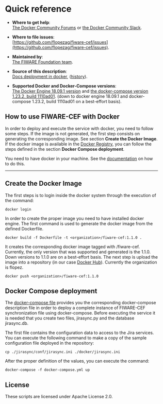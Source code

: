 # Quick reference

-	**Where to get help**:  
	[The Docker Community Forums](https://forums.docker.com/) or [the Docker Community Slack](https://blog.docker.com/2016/11/introducing-docker-community-directory-docker-community-slack/).

-	**Where to file issues**:  
	[https://github.com/flopezag/fiware-cef/issues](https://github.com/flopezag/fiware-cef/issues).

-	**Maintained by**:  
	[The FIWARE Foundation team](https://github.com/flopezag).

-	**Source of this description**:  
	[Docs deployment in docker](https://github.com/flopezag/fiware-cef/blob/master/docker/README.md), 
    ([history](https://github.com/flopezag/fiware-cef/commits/master/docker/README.md)).

-	**Supported Docker and Docker-Compose versions**:  
	[The Docker Engine 18.09.1 version](https://github.com/docker/docker-ce/releases/tag/v18.09.1) and 
	[the docker-compose version 1.23.2, build 1110ad01](https://github.com/docker/compose/releases/tag/1.23.2).
	(down to docker engine 18.09.1 and docker-compose 1.23.2, build 1110ad01 on a best-effort basis).

## How to use FIWARE-CEF with Docker

In order to deploy and execute the service with docker, you need to follow some steps. If the image is not generated,
the first step consists on generating the corresponding image. See section **Create the Docker Image**. If the docker
image is available in the [Docker Registry](https://cloud.docker.com/u/flopez/repository/docker/flopez/fiware-cef), you
can follow the steps defined in the section **Docker Compose deployment**.

You need to have docker in your machine. See the [documentation](https://docs.docker.com/installation/) on how to do 
this. 

----
## Create the Docker Image

The first steps is to login inside the docker system through the execution of the command:

```console
docker login
```

In order to create the proper image you need to have installed docker engine.
The first command is used to generate the docker image from the defined Dockerfile.

```console
docker build -f Dockerfile -t <organization>/fiware-cef:1.1.0 .
```

It creates the corresponding docker image tagged with <organization>/fiware-cef. Currently, the only version that was 
supported and generated is the 1.1.0. Down versions to 1.1.0 are on a best-effort basis. The next step is 
upload the image into a repository (in our case [Docker Hub](https://hub.docker.com/)). Currently the organization is
flopez.

```console
docker push <organization>/fiware-cef:1.1.0
```

## Docker Compose deployment

The [docker-compose file](https://github.com/flopezag/fiware-cef/docker/docker-compose.yml) provides you the corresponding 
docker-compose description file in order to deploy a complete instance of FIWARE-CEF synchronization file
using docker-compose. Before executing the service it is needed that you create two files, jirasync.py and
the database jirasync.db.

The first file contains the configuration data to access to the Jira services. You can execute the following
command to make a copy of the sample configuration file deployed in the repository:

````console
cp ./jirasync/conf/jirasync.ini ./docker/jirasync.ini
```` 

After the proper definition of the values, you can execute the command:

```console
docker-compose -f docker-compose.yml up
```

## License

These scripts are licensed under Apache License 2.0.

